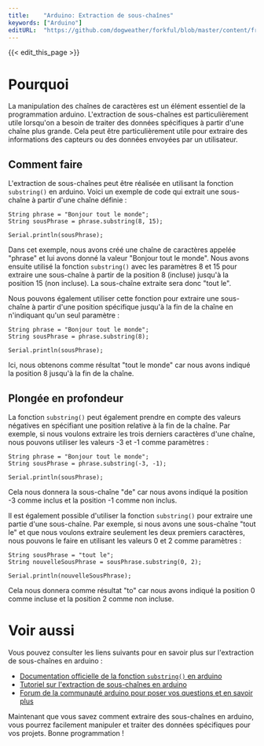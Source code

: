 ```yaml
---
title:    "Arduino: Extraction de sous-chaînes"
keywords: ["Arduino"]
editURL:  "https://github.com/dogweather/forkful/blob/master/content/fr/arduino/extracting-substrings.md"
---
```


{{< edit_this_page >}}

# Pourquoi

La manipulation des chaînes de caractères est un élément essentiel de la programmation arduino. L'extraction de sous-chaînes est particulièrement utile lorsqu'on a besoin de traiter des données spécifiques à partir d'une chaîne plus grande. Cela peut être particulièrement utile pour extraire des informations des capteurs ou des données envoyées par un utilisateur.

## Comment faire

L'extraction de sous-chaînes peut être réalisée en utilisant la fonction `substring()` en arduino. Voici un exemple de code qui extrait une sous-chaîne à partir d'une chaîne définie :

```Arduino
String phrase = "Bonjour tout le monde";
String sousPhrase = phrase.substring(8, 15);

Serial.println(sousPhrase);
```

Dans cet exemple, nous avons créé une chaîne de caractères appelée "phrase" et lui avons donné la valeur "Bonjour tout le monde". Nous avons ensuite utilisé la fonction `substring()` avec les paramètres 8 et 15 pour extraire une sous-chaîne à partir de la position 8 (incluse) jusqu'à la position 15 (non incluse). La sous-chaîne extraite sera donc "tout le".

Nous pouvons également utiliser cette fonction pour extraire une sous-chaîne à partir d'une position spécifique jusqu'à la fin de la chaîne en n'indiquant qu'un seul paramètre :

```Arduino
String phrase = "Bonjour tout le monde";
String sousPhrase = phrase.substring(8);

Serial.println(sousPhrase);
```

Ici, nous obtenons comme résultat "tout le monde" car nous avons indiqué la position 8 jusqu'à la fin de la chaîne.

## Plongée en profondeur

La fonction `substring()` peut également prendre en compte des valeurs négatives en spécifiant une position relative à la fin de la chaîne. Par exemple, si nous voulons extraire les trois derniers caractères d'une chaîne, nous pouvons utiliser les valeurs -3 et -1 comme paramètres :

```Arduino
String phrase = "Bonjour tout le monde";
String sousPhrase = phrase.substring(-3, -1);

Serial.println(sousPhrase);
```

Cela nous donnera la sous-chaîne "de" car nous avons indiqué la position -3 comme inclus et la position -1 comme non inclus.

Il est également possible d'utiliser la fonction `substring()` pour extraire une partie d'une sous-chaîne. Par exemple, si nous avons une sous-chaîne "tout le" et que nous voulons extraire seulement les deux premiers caractères, nous pouvons le faire en utilisant les valeurs 0 et 2 comme paramètres :

```Arduino
String sousPhrase = "tout le";
String nouvelleSousPhrase = sousPhrase.substring(0, 2);

Serial.println(nouvelleSousPhrase);
```

Cela nous donnera comme résultat "to" car nous avons indiqué la position 0 comme incluse et la position 2 comme non incluse.

# Voir aussi

Vous pouvez consulter les liens suivants pour en savoir plus sur l'extraction de sous-chaînes en arduino :

- [Documentation officielle de la fonction `substring()` en arduino](https://www.arduino.cc/reference/en/language/variables/data-types/string/functions/substring/)
- [Tutoriel sur l'extraction de sous-chaînes en arduino](https://www.robocircuits.com/arduino-strings-explained-and-examples/)
- [Forum de la communauté arduino pour poser vos questions et en savoir plus](https://forum.arduino.cc/)

Maintenant que vous savez comment extraire des sous-chaînes en arduino, vous pourrez facilement manipuler et traiter des données spécifiques pour vos projets. Bonne programmation !